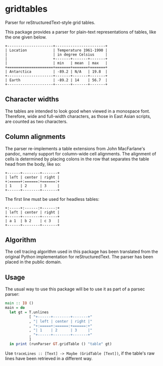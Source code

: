 # gridtables

Parser for reStructuredText-style grid tables.

This package provides a parser for plain-text representations of
tables, like the one given below.

```
+---------------------+-----------------------+
| Location            | Temperature 1961-1990 |
|                     | in degree Celsius     |
|                     +-------+-------+-------+
|                     | min   | mean  | max   |
+=====================+=======+=======+=======+
| Antarctica          | -89.2 | N/A   | 19.8  |
+---------------------+-------+-------+-------+
| Earth               | -89.2 | 14    | 56.7  |
+---------------------+-------+-------+-------+
```

## Character widths

The tables are intended to look good when viewed in a monospace
font. Therefore, wide and full-width characters, as those in East
Asian scripts, are counted as two characters.

## Column alignments

The parser re-implements a table extensions from John MacFarlane's
pandoc, namely support for column-wide cell alignments. The
alignment of cells is determined by placing colons in the row that
separates the table head from the body, like so:

    +------+--------+-------+
    | left | center | right |
    +:=====+:======:+======:+
    | 1    | 2      | 3     |
    +------+--------+-------+

The first line must be used for headless tables:

    +:-----+:------:+------:+
    | left | center | right |
    +------+--------+-------+
    | a 1  | b 2    | c 3   |
    +------+--------+-------+


## Algorithm

The cell tracing algorithm used in this package has been
translated from the original Python implementation for
reStructuredText. The parser has been placed in the public domain.

## Usage

The usual way to use this package will be to use it as part of a
parsec parser:

``` haskell
main :: IO ()
main = do
  let gt = T.unlines
           [ "+------+--------+-------+"
           , "| left | center | right |"
           , "+:=====+:======:+======:+"
           , "| 1    | 2      | 3     |"
           , "+------+--------+-------+"
           ]
  in print (runParser GT.gridTable () "table" gt)
```

Use `traceLines :: [Text] -> Maybe (GridTable [Text])`, if the
table's raw lines have been retrieved in a different way.
